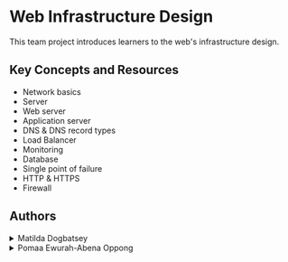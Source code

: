 # Web Infrastructure Design

This team project introduces learners to the web's infrastructure design.

## Key Concepts and Resources
* Network basics
* Server
* Web server
* Application server
* DNS & DNS record types
* Load Balancer
* Monitoring
* Database
* Single point of failure
* HTTP & HTTPS
* Firewall


## Authors
<details>
    <summary>Matilda Dogbatsey</summary>
    <ul>
    <li><a href="https://www.github.com/KafuiPraise">Github</a></li>
    <li><a href="mailto:matildapraise@gmail.com">e-mail</a></li>
    </ul>
</details>
<details>
    <summary>Pomaa Ewurah-Abena Oppong</summary>
    <ul>
    <li><a href="https://www.github.com/ewurapoms">Github</a></li>
    <li><a href="https://www.twitter.com/abbenapomaa">Twitter</a></li>
    <li><a href="mailto:apowurah@outlook.com">e-mail</a></li>
    </ul>
